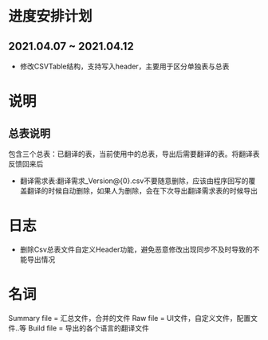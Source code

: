 # 进度安排计划
## 2021.04.07 ~ 2021.04.12
- 修改CSVTable结构，支持写入header，主要用于区分单独表与总表

# 说明
## 总表说明
包含三个总表：已翻译的表，当前使用中的总表，导出后需要翻译的表。将翻译表反馈回来后

- 翻译需求表:翻译需求_Version@{0}.csv不要随意删除，应该由程序回写的覆盖翻译的时候自动删除，如果人为删除，会在下次导出翻译需求表的时候导出

# 日志
- 删除Csv总表文件自定义Header功能，避免恶意修改出现同步不及时导致的不能导出情况


# 名词
Summary file = 汇总文件，合并的文件
Raw file = UI文件，自定义文件，配置文件..等
Build file = 导出的各个语言的翻译文件